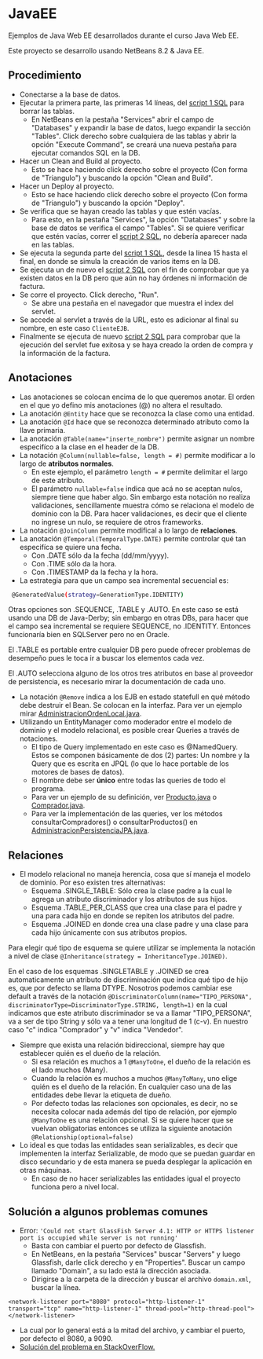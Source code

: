 # JavaEE
Ejemplos de Java Web EE desarrollados durante el curso Java Web EE.

Este proyecto se desarrollo usando NetBeans 8.2 & Java EE.

## Procedimiento

* Conectarse a la base de datos.
* Ejecutar la primera parte, las primeras 14 líneas, del [script 1 SQL](https://github.com/dfzunigah/JavaEE/blob/master/sql_script1.txt) para borrar las tablas.
  * En NetBeans en la pestaña "Services" abrir el campo de "Databases" y expandir la base de datos, luego expandir la sección "Tables". Click derecho sobre cualquiera de las tablas y abrir la opción "Execute Command", se creará una nueva pestaña para ejecutar comandos SQL en la DB.
* Hacer un Clean and Build al proyecto.
  * Esto se hace haciendo click derecho sobre el proyecto (Con forma de "Triangulo") y buscando la opción "Clean and Build".
* Hacer un Deploy al proyecto.
  * Esto se hace haciendo click derecho sobre el proyecto (Con forma de "Triangulo") y buscando la opción "Deploy".
* Se verifica que se hayan creado las tablas y que estén vacías.
  * Para esto, en la pestaña "Services", la opción "Databases" y sobre la base de datos se verifica el campo "Tables". Si se quiere verificar que estén vacías, correr el [script 2 SQL](https://github.com/dfzunigah/JavaEE/blob/master/sql_script2.txt), no debería aparecer nada en las tablas.
* Se ejecuta la segunda parte del [script 1 SQL](https://github.com/dfzunigah/JavaEE/blob/master/sql_script1.txt), desde la línea 15 hasta el final, en donde se simula la creación de varios items en la DB.
* Se ejecuta un de nuevo el [script 2 SQL](https://github.com/dfzunigah/JavaEE/blob/master/sql_script2.txt) con el fin de comprobar que ya existen datos en la DB pero que aún no hay órdenes ni información de factura.
* Se corre el proyecto. Click derecho, "Run".
  * Se abre una pestaña en el navegador que muestra el index del servlet.
* Se accede al servlet a través de la URL, esto es adicionar al final su nombre, en este caso `ClienteEJB`.
* Finalmente se ejecuta de nuevo [script 2 SQL](https://github.com/dfzunigah/JavaEE/blob/master/sql_script2.txt) para comprobar que la ejecución del servlet fue exitosa y se haya creado la orden de compra y la información de la factura.

## Anotaciones

* Las anotaciones se colocan encima de lo que queremos anotar. El orden en el que yo defino mis anotaciones (@) no altera el resultado.
* La anotación `@Entity` hace que se reconozca la clase como una entidad.
* La anotación `@Id` hace que se reconozca determinado atributo como la llave primaria.
* La anotación `@Table(name="inserte_nombre")` permite asignar un nombre especifíco a la clase en el header de la DB.
* La notación `@Column(nullable=false, length = #)` permite modificar a lo largo de **atributos normales**.
  * En este ejemplo, el parámetro `length = #` permite delimitar el largo de este atributo.
  * El parámetro `nullable=false` indica que acá no se aceptan nulos, siempre tiene que haber algo. Sin embargo esta notación no realiza validaciones, sencillamente muestra cómo se relaciona el modelo de dominio con la DB. Para hacer validaciones, es decir que el cliente no ingrese un nulo, se requiere de otros frameworks.
* La notación `@JoinColumn` permite modifical a lo largo de **relaciones**.
* La anotación `@Temporal(TemporalType.DATE)` permite controlar qué tan especifíca se quiere una fecha.
  * Con .DATE sólo da la fecha (dd/mm/yyyy).
  * Con .TIME sólo da la hora.
  * Con .TIMESTAMP da la fecha y la hora.
* La estrategia para que un campo sea incremental secuencial es:

```sh
 @GeneratedValue(strategy=GenerationType.IDENTITY)
```
Otras opciones son .SEQUENCE, .TABLE y .AUTO. En este caso se está usando una DB de Java-Derby; sin embargo en otras DBs, para hacer que el campo sea incremental se requiere SEQUENCE, no .IDENTITY. Entonces funcionaría bien en SQLServer pero no en Oracle.

El .TABLE es portable entre cualquier DB pero puede ofrecer problemas de desempeño pues le toca ir a buscar los elementos cada vez.

El .AUTO selecciona alguno de los otros tres atributos en base al proveedor de persistencia, es necesario mirar la documentación de cada uno.

* La notación `@Remove` indica a los EJB en estado statefull en qué método debe destruir el Bean. Se colocan en la interfaz. Para ver un ejemplo mirar [AdministracionOrdenLocal.java](https://github.com/dfzunigah/JavaEE/blob/master/TiendaVirtual/TiendaVirtual-ejb/src/java/logica/AdministracionOrdenLocal.java).
* Utilizando un EntityManager como moderador entre el modelo de dominio y el modelo relacional, es posible crear Queries a través de notaciones.
  * El tipo de Query implementado en este caso es @NamedQuery. Estos se componen básicamente de dos (2) partes: Un nombre y la Query que es escrita en JPQL (lo que lo hace portable de los motores de bases de datos).
  * El nombre debe ser **único** entre todas las queries de todo el programa.
  * Para ver un ejemplo de su definición, ver [Producto.java](https://github.com/dfzunigah/JavaEE/blob/master/TiendaVirtual/TiendaVirtual-ejb/src/java/entidades/Producto.java) o [Comprador.java](https://github.com/dfzunigah/JavaEE/blob/master/TiendaVirtual/TiendaVirtual-ejb/src/java/entidades/Comprador.java).
  * Para ver la implementación de las queries, ver los métodos consultarCompradores() o consultarProductos() en [AdministracionPersistenciaJPA.java](https://github.com/dfzunigah/JavaEE/blob/master/TiendaVirtual/TiendaVirtual-ejb/src/java/logica/AdministracionPersistenciaJPA.java).

## Relaciones
* El modelo relacional no maneja herencia, cosa que sí maneja el modelo de dominio. Por eso existen tres alternativas:
  * Esquema .SINGLE_TABLE: Sólo crea la clase padre a la cual le agrega un atributo discriminador y los atributos de sus hijos.
  * Esquema .TABLE_PER_CLASS que crea una clase para el padre y una para cada hijo en donde se repiten los atributos del padre.
  * Esquema .JOINED en donde crea una clase padre y una clase para cada hijo únicamente con sus atributos propios.
  
Para elegir qué tipo de esquema se quiere utilizar se implementa la notación a nivel de clase `@Inheritance(strategy = InheritanceType.JOINED)`.

En el caso de los esquemas .SINGLETABLE y .JOINED se crea automaticamente un atributo de discriminación que indica qué tipo de hijo es, que por defecto se llama DTYPE. Nosotros podemos cambiar ese default a través de la notación `@DiscriminatorColumn(name="TIPO_PERSONA", discriminatorType=DiscriminatorType.STRING, length=1)` en la cual indicamos que este atributo discriminador se va a llamar "TIPO_PERSONA", va a ser de tipo String y sólo va a tener una longitud de 1 (c-v). En nuestro caso "c" indica "Comprador" y "v" indica "Vendedor".

* Siempre que exista una relación bidireccional, siempre hay que establecer quién es el dueño de la relación.
  * Si esa relación es muchos a 1 `@ManyToOne`, el dueño de la relación es el lado muchos (Many).
  * Cuando la relación es muchos a muchos `@ManyToMany`, uno elige quién es el dueño de la relación. En cualquier caso una de las entidades debe llevar la etiqueta de dueño.
  * Por defecto todas las relaciones son opcionales, es decir, no se necesita colocar nada además del tipo de relación, por ejemplo `@ManyToOne` es una relación opcional. Si se quiere hacer que se vuelvan obligatorias entonces se utiliza la siguiente anotación `@Relationship(optional=false)`
* Lo ideal es que todas las entidades sean serializables, es decir que implementen la interfaz Serializable, de modo que se puedan guardar en disco secundario y de esta manera se pueda desplegar la aplicación en otras máquinas.
  * En caso de no hacer serializables las entidades igual el proyecto funciona pero a nivel local.

## Solución a algunos problemas comunes

* Error: `'Could not start GlassFish Server 4.1: HTTP or HTTPS listener port is occupied while server is not running'`
  * Basta con cambiar el puerto por defecto de Glassfish.
  * En NetBeans, en la pestaña "Services" buscar "Servers" y luego Glassfish, darle click derecho y en "Properties". Buscar un campo llamado "Domain", a su lado está la dirección asociada.
  * Dirigirse a la carpeta de la dirección y buscar el archivo `domain.xml`, buscar la línea.
  
```
<network-listener port="8080" protocol="http-listener-1" transport="tcp" name="http-listener-1" thread-pool="http-thread-pool"></network-listener>
```
  
  * La cual por lo general está a la mitad del archivo, y cambiar el puerto, por defecto el 8080, a 9090.
  * [Solución del problema en StackOverFlow.](https://stackoverflow.com/questions/26004517/cannot-start-glassfish-4-1-from-within-netbeans-8-0-1-service-area)
  
  
